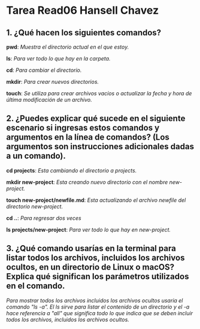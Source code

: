 # Tarea Read06 Hansell Chavez

## 1. **¿Qué hacen los siguientes comandos?** ##
   
   **pwd**: *Muestra el directorio actual en el que estoy.*
   
   **ls**: *Para ver todo lo que hay en la carpeta.*
   
   **cd**: *Para cambiar el directorio.*
   
   **mkdir**: *Para crear nuevos directorios.*
   
   **touch**: *Se utiliza para crear archivos vacíos o actualizar la fecha y hora de última modificación de un archivo.*

## 2. **¿Puedes explicar qué sucede en el siguiente escenario si ingresas estos comandos y argumentos en la línea de comandos? (Los argumentos son instrucciones adicionales dadas a un comando).** ##
   
   **cd projects**: *Esta cambiando el directorio a projects.*
   
   **mkdir new-project**: *Esta creando nuevo directorio con el nombre new-project.*
   
   **touch new-project/newfile.md**: *Esta actualizando el archivo newfile del directorio new-project.*
   
   **cd ..**: *Para regresar dos veces*
   
   **ls projects/new-project**: *Para ver todo lo que hay en new-project.*
   

## 3. **¿Qué comando usarías en la terminal para listar todos los archivos, incluidos los archivos ocultos, en un directorio de Linux o macOS? Explica qué significan los parámetros utilizados en el comando.** ##
   
   *Para mostrar todos los archivos incluidos los archivos ocultos usaria el comando "ls -a". El ls sirve para listar el contenido de un directorio y el -a hace referencia a "all" que significa todo lo que indica que se deben incluir todos los archivos, incluidos los archivos ocultos.*
   
